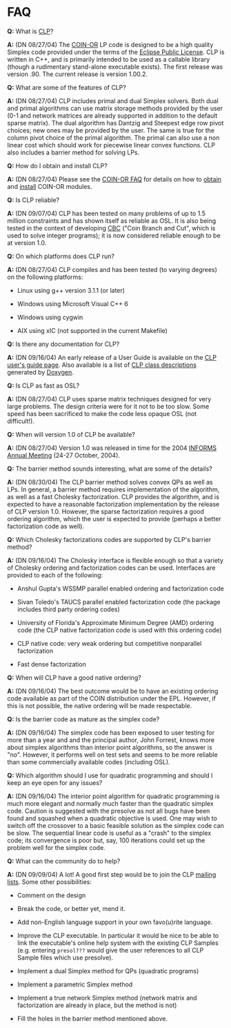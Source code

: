 FAQ
===

**Q:** What is [CLP](http://www.github.com/coin-or/Clp/)?

**A:** (DN 08/27/04) The [COIN-OR](http://www.coin-or.org/) LP code is
designed to be a high quality Simplex code provided under the terms of
the [Eclipse Public License](http://www.opensource.org/licenses/eclipse-1.0.php). CLP is
written in C++, and is primarily intended to be used as a callable
library (though a rudimentary stand-alone executable exists). The first
release was version .90. The current release is version 1.00.2.

**Q:** What are some of the features of CLP?

**A:** (DN 08/27/04) CLP includes primal and dual Simplex solvers. Both
dual and primal algorithms can use matrix storage methods provided by
the user (0-1 and network matrices are already supported in addition to
the default sparse matrix). The dual algorithm has Dantzig and Steepest
edge row pivot choices; new ones may be provided by the user. The same
is true for the column pivot choice of the primal algorithm. The primal
can also use a non linear cost which should work for piecewise linear
convex functions. CLP also includes a barrier method for solving LPs.

**Q:** How do I obtain and install CLP?

**A:** (DN 08/27/04) Please see the [COIN-OR FAQ](http://www.coin-or.org/faqs.html) for details on how to
[obtain](http://www.coin-or.org/faqs.html#ObtainSrcCode) and
[install](http://www.coin-or.org/faqs.html#BuildCode) COIN-OR modules.

**Q:** Is CLP reliable?

**A:** (DN 09/07/04) CLP has been tested on many problems of up to 1.5
million constraints and has shown itself as reliable as OSL. It is also
being tested in the context of developing
[CBC](http://www.coin-or.org/faqs.html#CBC) ("Coin Branch and Cut",
which is used to solve integer programs); it is now considered reliable
enough to be at version 1.0.

**Q:** On which platforms does CLP run?

**A:** (DN 08/27/04) CLP compiles and has been tested (to varying
degrees) on the following platforms:

-   Linux using g++ version 3.1.1 (or later)

-   Windows using Microsoft Visual C++ 6

-   Windows using cygwin

-   AIX using xIC (not supported in the current Makefile)

**Q:** Is there any documentation for CLP?

**A:** (DN 09/16/04) An early release of a User Guide is available on
the [CLP user's guide page](https://coin-or.github.io/Clp). Also available
is a list of [CLP class descriptions](http://www.coin-or.org/Doxygen/Clp/) generated by
[Doxygen](http://www.doxygen.org).

**Q:** Is CLP as fast as OSL?

**A:** (DN 08/27/04) CLP uses sparse matrix techniques designed for very
large problems. The design criteria were for it not to be too slow. Some
speed has been sacrificed to make the code less opaque OSL (not
difficult!).

**Q:** When will version 1.0 of CLP be available?

**A:** (DN 08/27/04) Version 1.0 was released in time for the 2004
[INFORMS](http://www.informs.org) [Annual Meeting](http://www.informs.org/Conf/Denver2004/) (24-27 October, 2004).

**Q:** The barrier method sounds interesting, what are some of the
details?

**A:** (DN 08/30/04) The CLP barrier method solves convex QPs as well as
LPs. In general, a barrier method requires implementation of the
algorithm, as well as a fast Cholesky factorization. CLP provides the
algorithm, and is expected to have a reasonable factorization
implementation by the release of CLP version 1.0. However, the sparse
factorization requires a good ordering algorithm, which the user is
expected to provide (perhaps a better factorization code as well).

**Q:** Which Cholesky factorizations codes are supported by CLP's
barrier method?

**A:** (DN 09/16/04) The Cholesky interface is flexible enough so that a
variety of Cholesky ordering and factorization codes can be used.
Interfaces are provided to each of the following:

-   Anshul Gupta's WSSMP parallel enabled ordering and factorization
    code

-   Sivan Toledo's TAUCS parallel enabled factorization code (the
    package includes third party ordering codes)

-   University of Florida's Approximate Minimum Degree (AMD) ordering
    code (the CLP native factorization code is used with this ordering
    code)

-   CLP native code: very weak ordering but competitive nonparallel
    factorization

-   Fast dense factorization

**Q:** When will CLP have a good native ordering?

**A:** (DN 09/16/04) The best outcome would be to have an existing
ordering code available as part of the COIN distribution under the EPL.
However, if this is not possible, the native ordering will be made
respectable.

**Q:** Is the barrier code as mature as the simplex code?

**A:** (DN 09/16/04) The simplex code has been exposed to user testing
for more than a year and and the principal author, John Forrest, knows
more about simplex algorithms than interior point algorithms, so the
answer is "no". However, it performs well on test sets and seems to be
more reliable than some commercially available codes (including OSL).

**Q:** Which algorithm should I use for quadratic programming and should
I keep an eye open for any issues?

**A:** (DN 09/16/04) The interior point algorithm for quadratic
programming is much more elegant and normally much faster than the
quadratic simplex code. Caution is suggested with the presolve as not
all bugs have been found and squashed when a quadratic objective is
used. One may wish to switch off the crossover to a basic feasible
solution as the simplex code can be slow. The sequential linear code is
useful as a "crash" to the simplex code; its convergence is poor but,
say, 100 iterations could set up the problem well for the simplex code.

**Q:** What can the community do to help?

**A:** (DN 09/09/04) A lot! A good first step would be to join the CLP
[mailing lists](http://www.coin-or.org/mail.html). Some other
possibilities:

-   Comment on the design

-   Break the code, or better yet, mend it.

-   Add non-English language support in your own favo(u)rite language.

-   Improve the CLP executable. In particular it would be nice to be
    able to link the executable's online help system with the existing
    CLP Samples (e.g. entering `presol???` would give the user
    references to all CLP Sample files which use presolve).

-   Implement a dual Simplex method for QPs (quadratic programs)

-   Implement a parametric Simplex method

-   Implement a true network Simplex method (network matrix and
    factorization are already in place, but the method is not)

-   Fill the holes in the barrier method mentioned above.
